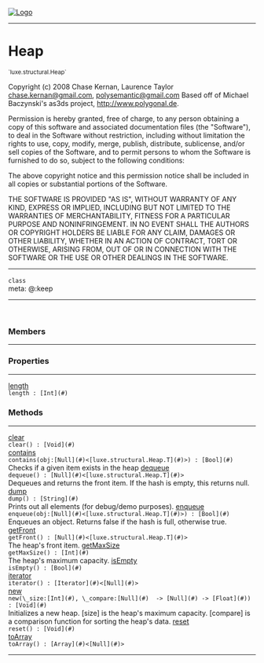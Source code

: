 
[![Logo](../../../images/logo.png)](../../../api/index.html)

---



<h1>Heap</h1>
<small>`luxe.structural.Heap`</small>

Copyright (c) 2008 Chase Kernan, Laurence Taylor
chase.kernan@gmail.com, polysemantic@gmail.com
Based off of Michael Baczynski's as3ds project, http://www.polygonal.de.

Permission is hereby granted, free of charge, to any person
obtaining a copy of this software and associated documentation
files (the "Software"), to deal in the Software without
restriction, including without limitation the rights to use,
copy, modify, merge, publish, distribute, sublicense, and/or sell
copies of the Software, and to permit persons to whom the
Software is furnished to do so, subject to the following
conditions:

The above copyright notice and this permission notice shall be
included in all copies or substantial portions of the Software.

THE SOFTWARE IS PROVIDED "AS IS", WITHOUT WARRANTY OF ANY KIND,
EXPRESS OR IMPLIED, INCLUDING BUT NOT LIMITED TO THE WARRANTIES
OF MERCHANTABILITY, FITNESS FOR A PARTICULAR PURPOSE AND
NONINFRINGEMENT. IN NO EVENT SHALL THE AUTHORS OR COPYRIGHT
HOLDERS BE LIABLE FOR ANY CLAIM, DAMAGES OR OTHER LIABILITY,
WHETHER IN AN ACTION OF CONTRACT, TORT OR OTHERWISE, ARISING
FROM, OUT OF OR IN CONNECTION WITH THE SOFTWARE OR THE USE OR
OTHER DEALINGS IN THE SOFTWARE.

---

`class`
<span class="meta">
<br/>meta: @:keep
</span>


---


&nbsp;
&nbsp;






<h3>Members</h3> <hr/>



<h3>Properties</h3> <hr/><span class="member apipage">
                <a name="length"><a class="lift" href="#length">length</a></a><div class="clear"></div>
                <code class="signature apipage">length : [Int](#)</code><br/></span>
            <span class="small_desc_flat"></span>



<h3>Methods</h3> <hr/><span class="method apipage">
            <a name="clear"><a class="lift" href="#clear">clear</a></a><div class="clear"></div>
            <code class="signature apipage">clear() : [Void](#)</code><br/><span class="small_desc_flat"></span>
        </span>
    <span class="method apipage">
            <a name="contains"><a class="lift" href="#contains">contains</a></a><div class="clear"></div>
            <code class="signature apipage">contains(obj:[Null](#)&lt;[luxe.structural.Heap.T](#)&gt;<span></span>) : [Bool](#)</code><br/><span class="small_desc_flat">Checks if a given item exists in the heap</span>
        </span>
    <span class="method apipage">
            <a name="dequeue"><a class="lift" href="#dequeue">dequeue</a></a><div class="clear"></div>
            <code class="signature apipage">dequeue() : [Null](#)&lt;[luxe.structural.Heap.T](#)&gt;</code><br/><span class="small_desc_flat">Dequeues and returns the front item. If the hash is empty, this returns
        null.</span>
        </span>
    <span class="method apipage">
            <a name="dump"><a class="lift" href="#dump">dump</a></a><div class="clear"></div>
            <code class="signature apipage">dump() : [String](#)</code><br/><span class="small_desc_flat">Prints out all elements (for debug/demo purposes).</span>
        </span>
    <span class="method apipage">
            <a name="enqueue"><a class="lift" href="#enqueue">enqueue</a></a><div class="clear"></div>
            <code class="signature apipage">enqueue(obj:[Null](#)&lt;[luxe.structural.Heap.T](#)&gt;<span></span>) : [Bool](#)</code><br/><span class="small_desc_flat">Enqueues an object. Returns false if the hash is full, otherwise true.</span>
        </span>
    <span class="method apipage">
            <a name="getFront"><a class="lift" href="#getFront">getFront</a></a><div class="clear"></div>
            <code class="signature apipage">getFront() : [Null](#)&lt;[luxe.structural.Heap.T](#)&gt;</code><br/><span class="small_desc_flat">The heap's front item.</span>
        </span>
    <span class="method apipage">
            <a name="getMaxSize"><a class="lift" href="#getMaxSize">getMaxSize</a></a><div class="clear"></div>
            <code class="signature apipage">getMaxSize() : [Int](#)</code><br/><span class="small_desc_flat">The heap's maximum capacity.</span>
        </span>
    <span class="method apipage">
            <a name="isEmpty"><a class="lift" href="#isEmpty">isEmpty</a></a><div class="clear"></div>
            <code class="signature apipage">isEmpty() : [Bool](#)</code><br/><span class="small_desc_flat"></span>
        </span>
    <span class="method apipage">
            <a name="iterator"><a class="lift" href="#iterator">iterator</a></a><div class="clear"></div>
            <code class="signature apipage">iterator() : [Iterator](#)&lt;[Null](#)&gt;</code><br/><span class="small_desc_flat"></span>
        </span>
    <span class="method apipage">
            <a name="new"><a class="lift" href="#new">new</a></a><div class="clear"></div>
            <code class="signature apipage">new(\_size:[Int](#)<span></span>, \_compare:[Null](#)&nbsp; -&gt; [Null](#)&nbsp;-&gt; [Float](#)<span></span>) : [Void](#)</code><br/><span class="small_desc_flat">Initializes a new heap.
        [size] is the heap's maximum capacity.
        [compare] is a comparison function for sorting the heap's data.</span>
        </span>
    <span class="method apipage">
            <a name="reset"><a class="lift" href="#reset">reset</a></a><div class="clear"></div>
            <code class="signature apipage">reset() : [Void](#)</code><br/><span class="small_desc_flat"></span>
        </span>
    <span class="method apipage">
            <a name="toArray"><a class="lift" href="#toArray">toArray</a></a><div class="clear"></div>
            <code class="signature apipage">toArray() : [Array](#)&lt;[Null](#)&gt;</code><br/><span class="small_desc_flat"></span>
        </span>
    






---

&nbsp;
&nbsp;
&nbsp;
&nbsp;